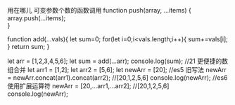 用在哪儿
可变参数个数的函数调用
function push(array, ...items) {  
  array.push(...items);  
}  

function add(...vals){
  let sum=0;
  for(let i=0;i<vals.length;i++){
    sum+=vals[i];
  }
  return sum;
}

let arr = [1,2,3,4,5,6];
let sum = add(...arr);
console.log(sum);  //21
更便捷的数组合并
let arr1 = [1,2];
let arr2 = [5,6];
let newArr = [20];
//es5 旧写法
newArr = newArr.concat(arr1).concat(arr2); //[20,1,2,5,6]
console.log(newArr);
//es6 使用扩展运算符
newArr = [20,...arr1,...arr2];  //[20,1,2,5,6]
console.log(newArr);

